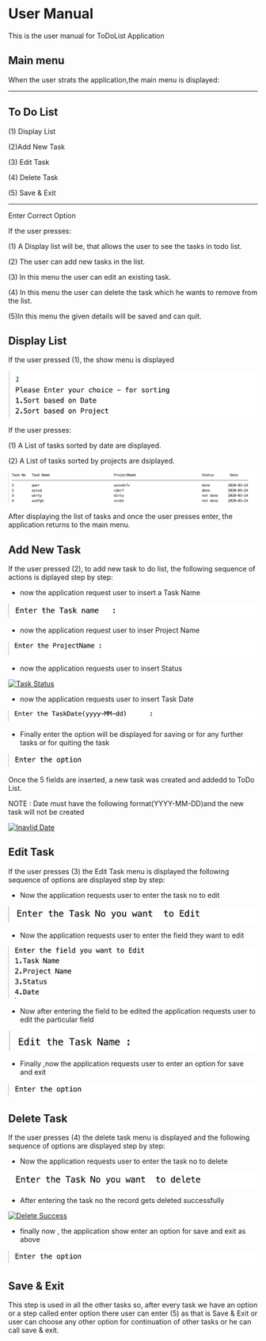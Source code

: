 # User Manual
This is the user manual for ToDoList Application

## Main menu
When the user strats the application,the main menu is displayed:

-----------------------------
 To Do List
-----------------------------
(1) Display List

(2)Add New Task

(3) Edit Task

(4) Delete Task

(5) Save & Exit

------------------------------
Enter Correct Option

If the user presses:

(1) A Display list will be, that allows the user to see the tasks in todo list.

(2) The user can add new tasks in the list.

(3) In this menu the user can edit an existing task.

(4) In this menu the user can delete the task which he wants to remove from the list.

(5)In this menu the given details will be saved and can quit.

## Display List 

If the user pressed (1), the show menu is displayed

[![Display List](./img/Display_List.png)](./Display_List.png)

If the user presses:

(1) A List of tasks sorted by date are displayed.

(2) A List of tasks sorted by projects are dsiplayed.

[![Sort Date](./img/Sort_Date.png)](./Sort_Date.png)

After displaying the list of tasks and once the user presses enter, the application returns to the main menu.


## Add New Task

If the user pressed (2), to add new task to do list, the following sequence of actions is diplayed step by step:

-  now the  application request user to insert a Task Name

[![Task Name](./img/Task_Name.png)](./Task_Name.png)

- now the application request user to inser Project Name

[![Project Name](./img/Project_Name.png)](./Project_Name.png)

-  now the application requests user to insert Status

[![Task Status](./img/Task_Status.png)](./Task_Status.png)

-  now the application requests user to insert Task Date

[![Task Date](./img/Task_Date.png)](./Task_Date.png)

- Finally enter the option will be displayed for saving or for any further tasks or for quiting the task

[![Save Exit](./img/Save_Exit.png)](./Save_Exit.png)

Once the 5 fields are inserted, a new task was created and addedd to ToDo List.

NOTE : Date must have the following format(YYYY-MM-DD)and the new task will not be created

[![Inavlid Date](./img/Inavlid_Date.png)](./Inavlid_Date.png)


## Edit Task 

If the user presses (3) the Edit Task menu is displayed the following sequence of options are displayed step by step:

- Now the application requests user to enter the task no to edit 

[![Edit Taskno](./img/Edit_Taskno.png)](./Edit_Taskno.png)

- Now the application requests user to enter the field they want to edit

[![Edit Field](./img/Edit_Field.png)](./Edit_Field.png)

- Now after entering the field to be edited the application requests user to edit the particular field

[![Edit TaskName](./img/Edit_TaskName.png)](./Edit_Task.png)

-  Finally ,now the application requests user to enter an option for save and exit

[![Save Exit](./img/Save_Exit.png)](./Save_Exit.png)


## Delete Task

If the user presses (4) the delete task menu is displayed and the following sequence of options are displayed step by step:

- Now the application requests user to enter the task no to delete

[![Delete TaskNo](./img/Delete_TaskNo.png)](./Delete_TaskNo.png)

- After entering the task no the record gets deleted successfully 

[![Delete Success](./img/Delete_Success.png)](./Delete_Success.png)

- finally now , the application show enter an option for save and exit as above 

[![Save Exit](./img/Save_Exit.png)](./Save_Exit.png)


## Save & Exit

This step is used in all the other tasks so, after every task we have an option or a step called enter option there user can enter (5) as that is Save & Exit or user can choose any other option for continuation of other tasks or he can call save & exit.






